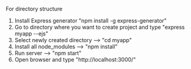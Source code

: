 For directory structure
1. Install Express generator "npm install -g express-generator"
2. Go to directory where you want to create project and type "express myapp --ejs"
3. Select newly created directory --> "cd myapp"
3. Install all node_modules --> "npm install"
4. Run server --> "npm start"
5. Open browser and type "http://localhost:3000/"
